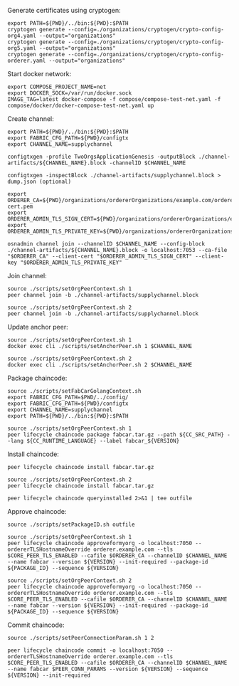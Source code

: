 Generate certificates using cryptogen:

    export PATH=${PWD}/../bin:${PWD}:$PATH
    cryptogen generate --config=./organizations/cryptogen/crypto-config-org4.yaml --output="organizations"
    cryptogen generate --config=./organizations/cryptogen/crypto-config-org5.yaml --output="organizations"
    cryptogen generate --config=./organizations/cryptogen/crypto-config-orderer.yaml --output="organizations"

Start docker network:

    export COMPOSE_PROJECT_NAME=net
    export DOCKER_SOCK=/var/run/docker.sock
    IMAGE_TAG=latest docker-compose -f compose/compose-test-net.yaml -f compose/docker/docker-compose-test-net.yaml up

Create channel:

    export PATH=${PWD}/../bin:${PWD}:$PATH
    export FABRIC_CFG_PATH=${PWD}/configtx
    export CHANNEL_NAME=supplychannel

    configtxgen -profile TwoOrgsApplicationGenesis -outputBlock ./channel-artifacts/${CHANNEL_NAME}.block -channelID $CHANNEL_NAME

    configtxgen -inspectBlock ./channel-artifacts/supplychannel.block > dump.json (optional)

    export ORDERER_CA=${PWD}/organizations/ordererOrganizations/example.com/orderers/orderer.example.com/msp/tlscacerts/tlsca.example.com-cert.pem
    export ORDERER_ADMIN_TLS_SIGN_CERT=${PWD}/organizations/ordererOrganizations/example.com/orderers/orderer.example.com/tls/server.crt
    export ORDERER_ADMIN_TLS_PRIVATE_KEY=${PWD}/organizations/ordererOrganizations/example.com/orderers/orderer.example.com/tls/server.key

    osnadmin channel join --channelID $CHANNEL_NAME --config-block ./channel-artifacts/${CHANNEL_NAME}.block -o localhost:7053 --ca-file "$ORDERER_CA" --client-cert "$ORDERER_ADMIN_TLS_SIGN_CERT" --client-key "$ORDERER_ADMIN_TLS_PRIVATE_KEY"

Join channel:

    source ./scripts/setOrgPeerContext.sh 1
    peer channel join -b ./channel-artifacts/supplychannel.block

    source ./scripts/setOrgPeerContext.sh 2
    peer channel join -b ./channel-artifacts/supplychannel.block

Update anchor peer:

    source ./scripts/setOrgPeerContext.sh 1
    docker exec cli ./scripts/setAnchorPeer.sh 1 $CHANNEL_NAME

    source ./scripts/setOrgPeerContext.sh 2
    docker exec cli ./scripts/setAnchorPeer.sh 2 $CHANNEL_NAME

Package chaincode:

    source ./scripts/setFabCarGolangContext.sh
    export FABRIC_CFG_PATH=$PWD/../config/
    export FABRIC_CFG_PATH=${PWD}/configtx
    export CHANNEL_NAME=supplychannel
    export PATH=${PWD}/../bin:${PWD}:$PATH

    source ./scripts/setOrgPeerContext.sh 1
    peer lifecycle chaincode package fabcar.tar.gz --path ${CC_SRC_PATH} --lang ${CC_RUNTIME_LANGUAGE} --label fabcar_${VERSION}

Install chaincode:

    peer lifecycle chaincode install fabcar.tar.gz

    source ./scripts/setOrgPeerContext.sh 2
    peer lifecycle chaincode install fabcar.tar.gz

    peer lifecycle chaincode queryinstalled 2>&1 | tee outfile

Approve chaincode:

    source ./scripts/setPackageID.sh outfile

    source ./scripts/setOrgPeerContext.sh 1
    peer lifecycle chaincode approveformyorg -o localhost:7050 --ordererTLSHostnameOverride orderer.example.com --tls $CORE_PEER_TLS_ENABLED --cafile $ORDERER_CA --channelID $CHANNEL_NAME --name fabcar --version ${VERSION} --init-required --package-id ${PACKAGE_ID} --sequence ${VERSION}

    source ./scripts/setOrgPeerContext.sh 2
    peer lifecycle chaincode approveformyorg -o localhost:7050 --ordererTLSHostnameOverride orderer.example.com --tls $CORE_PEER_TLS_ENABLED --cafile $ORDERER_CA --channelID $CHANNEL_NAME --name fabcar --version ${VERSION} --init-required --package-id ${PACKAGE_ID} --sequence ${VERSION}

Commit chaincode:

    source ./scripts/setPeerConnectionParam.sh 1 2

    peer lifecycle chaincode commit -o localhost:7050 --ordererTLSHostnameOverride orderer.example.com --tls $CORE_PEER_TLS_ENABLED --cafile $ORDERER_CA --channelID $CHANNEL_NAME --name fabcar $PEER_CONN_PARAMS --version ${VERSION} --sequence ${VERSION} --init-required